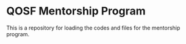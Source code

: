 # QOSF Mentorship Program

This is a repository for loading the codes and files for the mentorship program.
